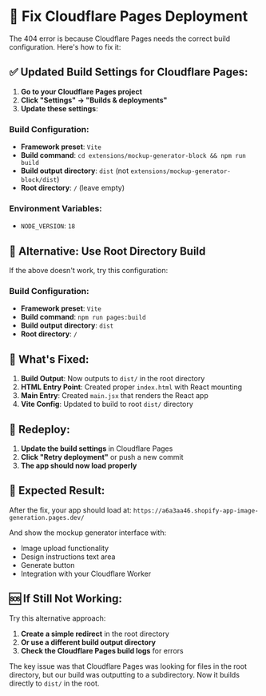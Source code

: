 # 🔧 Fix Cloudflare Pages Deployment

The 404 error is because Cloudflare Pages needs the correct build configuration. Here's how to fix it:

## ✅ **Updated Build Settings for Cloudflare Pages:**

1. **Go to your Cloudflare Pages project**
2. **Click "Settings" → "Builds & deployments"**
3. **Update these settings**:

### **Build Configuration:**
- **Framework preset**: `Vite`
- **Build command**: `cd extensions/mockup-generator-block && npm run build`
- **Build output directory**: `dist` (not `extensions/mockup-generator-block/dist`)
- **Root directory**: `/` (leave empty)

### **Environment Variables:**
- `NODE_VERSION`: `18`

## 🚀 **Alternative: Use Root Directory Build**

If the above doesn't work, try this configuration:

### **Build Configuration:**
- **Framework preset**: `Vite`
- **Build command**: `npm run pages:build`
- **Build output directory**: `dist`
- **Root directory**: `/`

## 📁 **What's Fixed:**

1. **Build Output**: Now outputs to `dist/` in the root directory
2. **HTML Entry Point**: Created proper `index.html` with React mounting
3. **Main Entry**: Created `main.jsx` that renders the React app
4. **Vite Config**: Updated to build to root `dist/` directory

## 🔄 **Redeploy:**

1. **Update the build settings** in Cloudflare Pages
2. **Click "Retry deployment"** or push a new commit
3. **The app should now load properly**

## 🎯 **Expected Result:**

After the fix, your app should load at:
`https://a6a3aa46.shopify-app-image-generation.pages.dev/`

And show the mockup generator interface with:
- Image upload functionality
- Design instructions text area
- Generate button
- Integration with your Cloudflare Worker

## 🆘 **If Still Not Working:**

Try this alternative approach:

1. **Create a simple redirect** in the root directory
2. **Or use a different build output directory**
3. **Check the Cloudflare Pages build logs** for errors

The key issue was that Cloudflare Pages was looking for files in the root directory, but our build was outputting to a subdirectory. Now it builds directly to `dist/` in the root.
